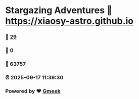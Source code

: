 # Stargazing Adventures :link: https://xiaosy-astro.github.io 
### :page_facing_up: [29](https://xiaosy-astro.github.io/tag.html) 
### :speech_balloon: 0 
### :hibiscus: 63757 
### :alarm_clock: 2025-09-17 11:39:30 
### Powered by :heart: [Gmeek](https://github.com/Meekdai/Gmeek)
